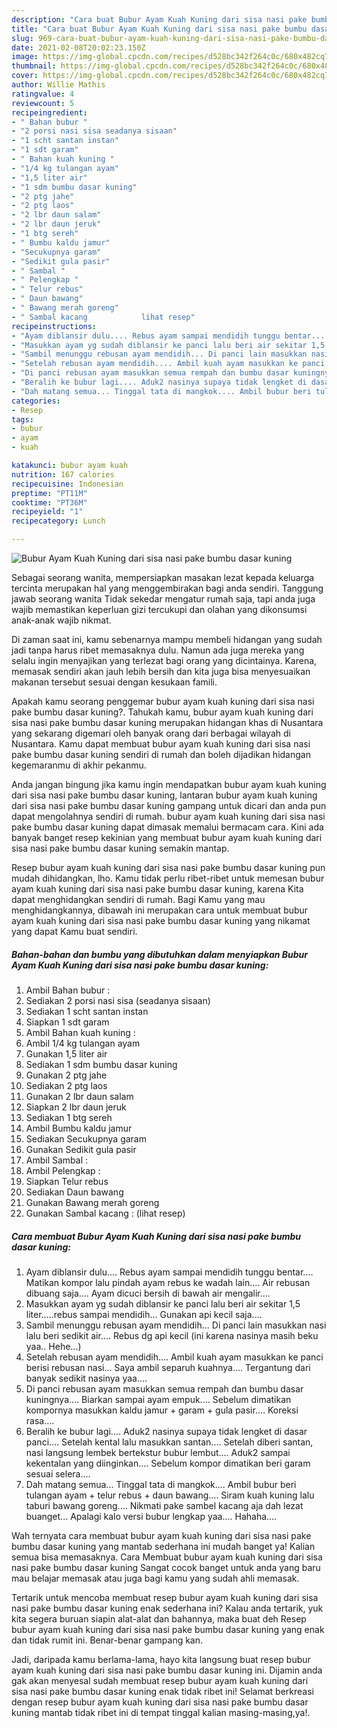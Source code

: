 ```yaml
---
description: "Cara buat Bubur Ayam Kuah Kuning dari sisa nasi pake bumbu dasar kuning yang lezat Untuk Jualan"
title: "Cara buat Bubur Ayam Kuah Kuning dari sisa nasi pake bumbu dasar kuning yang lezat Untuk Jualan"
slug: 969-cara-buat-bubur-ayam-kuah-kuning-dari-sisa-nasi-pake-bumbu-dasar-kuning-yang-lezat-untuk-jualan
date: 2021-02-08T20:02:23.150Z
image: https://img-global.cpcdn.com/recipes/d528bc342f264c0c/680x482cq70/bubur-ayam-kuah-kuning-dari-sisa-nasi-pake-bumbu-dasar-kuning-foto-resep-utama.jpg
thumbnail: https://img-global.cpcdn.com/recipes/d528bc342f264c0c/680x482cq70/bubur-ayam-kuah-kuning-dari-sisa-nasi-pake-bumbu-dasar-kuning-foto-resep-utama.jpg
cover: https://img-global.cpcdn.com/recipes/d528bc342f264c0c/680x482cq70/bubur-ayam-kuah-kuning-dari-sisa-nasi-pake-bumbu-dasar-kuning-foto-resep-utama.jpg
author: Willie Mathis
ratingvalue: 4
reviewcount: 5
recipeingredient:
- " Bahan bubur "
- "2 porsi nasi sisa seadanya sisaan"
- "1 scht santan instan"
- "1 sdt garam"
- " Bahan kuah kuning "
- "1/4 kg tulangan ayam"
- "1,5 liter air"
- "1 sdm bumbu dasar kuning"
- "2 ptg jahe"
- "2 ptg laos"
- "2 lbr daun salam"
- "2 lbr daun jeruk"
- "1 btg sereh"
- " Bumbu kaldu jamur"
- "Secukupnya garam"
- "Sedikit gula pasir"
- " Sambal "
- " Pelengkap "
- " Telur rebus"
- " Daun bawang"
- " Bawang merah goreng"
- " Sambal kacang            lihat resep"
recipeinstructions:
- "Ayam diblansir dulu.... Rebus ayam sampai mendidih tunggu bentar.... Matikan kompor lalu pindah ayam rebus ke wadah lain.... Air rebusan dibuang saja.... Ayam dicuci bersih di bawah air mengalir...."
- "Masukkan ayam yg sudah diblansir ke panci lalu beri air sekitar 1,5 liter.....rebus sampai mendidih... Gunakan api kecil saja...."
- "Sambil menunggu rebusan ayam mendidih... Di panci lain masukkan nasi lalu beri sedikit air.... Rebus dg api kecil (ini karena nasinya masih beku yaa.. Hehe...)"
- "Setelah rebusan ayam mendidih.... Ambil kuah ayam masukkan ke panci berisi rebusan nasi... Saya ambil separuh kuahnya.... Tergantung dari banyak sedikit nasinya yaa...."
- "Di panci rebusan ayam masukkan semua rempah dan bumbu dasar kuningnya.... Biarkan sampai ayam empuk.... Sebelum dimatikan kompornya masukkan kaldu jamur + garam + gula pasir.... Koreksi rasa...."
- "Beralih ke bubur lagi.... Aduk2 nasinya supaya tidak lengket di dasar panci.... Setelah kental lalu masukkan santan.... Setelah diberi santan, nasi langsung lembek bertekstur bubur lembut.... Aduk2 sampai kekentalan yang diinginkan.... Sebelum kompor dimatikan beri garam sesuai selera...."
- "Dah matang semua... Tinggal tata di mangkok.... Ambil bubur beri tulangan ayam + telur rebus + daun bawang.... Siram kuah kuning lalu taburi bawang goreng.... Nikmati pake sambel kacang aja dah lezat buanget... Apalagi kalo versi bubur lengkap yaa.... Hahaha...."
categories:
- Resep
tags:
- bubur
- ayam
- kuah

katakunci: bubur ayam kuah 
nutrition: 167 calories
recipecuisine: Indonesian
preptime: "PT11M"
cooktime: "PT36M"
recipeyield: "1"
recipecategory: Lunch

---
```



![Bubur Ayam Kuah Kuning dari sisa nasi pake bumbu dasar kuning](https://img-global.cpcdn.com/recipes/d528bc342f264c0c/680x482cq70/bubur-ayam-kuah-kuning-dari-sisa-nasi-pake-bumbu-dasar-kuning-foto-resep-utama.jpg)

Sebagai seorang wanita, mempersiapkan masakan lezat kepada keluarga tercinta merupakan hal yang menggembirakan bagi anda sendiri. Tanggung jawab seorang  wanita Tidak sekedar mengatur rumah saja, tapi anda juga wajib memastikan keperluan gizi tercukupi dan olahan yang dikonsumsi anak-anak wajib nikmat.

Di zaman  saat ini, kamu sebenarnya mampu membeli hidangan yang sudah jadi tanpa harus ribet memasaknya dulu. Namun ada juga mereka yang selalu ingin menyajikan yang terlezat bagi orang yang dicintainya. Karena, memasak sendiri akan jauh lebih bersih dan kita juga bisa menyesuaikan makanan tersebut sesuai dengan kesukaan famili. 



Apakah kamu seorang penggemar bubur ayam kuah kuning dari sisa nasi pake bumbu dasar kuning?. Tahukah kamu, bubur ayam kuah kuning dari sisa nasi pake bumbu dasar kuning merupakan hidangan khas di Nusantara yang sekarang digemari oleh banyak orang dari berbagai wilayah di Nusantara. Kamu dapat membuat bubur ayam kuah kuning dari sisa nasi pake bumbu dasar kuning sendiri di rumah dan boleh dijadikan hidangan kegemaranmu di akhir pekanmu.

Anda jangan bingung jika kamu ingin mendapatkan bubur ayam kuah kuning dari sisa nasi pake bumbu dasar kuning, lantaran bubur ayam kuah kuning dari sisa nasi pake bumbu dasar kuning gampang untuk dicari dan anda pun dapat mengolahnya sendiri di rumah. bubur ayam kuah kuning dari sisa nasi pake bumbu dasar kuning dapat dimasak memalui bermacam cara. Kini ada banyak banget resep kekinian yang membuat bubur ayam kuah kuning dari sisa nasi pake bumbu dasar kuning semakin mantap.

Resep bubur ayam kuah kuning dari sisa nasi pake bumbu dasar kuning pun mudah dihidangkan, lho. Kamu tidak perlu ribet-ribet untuk memesan bubur ayam kuah kuning dari sisa nasi pake bumbu dasar kuning, karena Kita dapat menghidangkan sendiri di rumah. Bagi Kamu yang mau menghidangkannya, dibawah ini merupakan cara untuk membuat bubur ayam kuah kuning dari sisa nasi pake bumbu dasar kuning yang nikamat yang dapat Kamu buat sendiri.

<!--inarticleads1-->

##### Bahan-bahan dan bumbu yang dibutuhkan dalam menyiapkan Bubur Ayam Kuah Kuning dari sisa nasi pake bumbu dasar kuning:

1. Ambil  Bahan bubur :
1. Sediakan 2 porsi nasi sisa (seadanya sisaan)
1. Sediakan 1 scht santan instan
1. Siapkan 1 sdt garam
1. Ambil  Bahan kuah kuning :
1. Ambil 1/4 kg tulangan ayam
1. Gunakan 1,5 liter air
1. Sediakan 1 sdm bumbu dasar kuning
1. Gunakan 2 ptg jahe
1. Sediakan 2 ptg laos
1. Gunakan 2 lbr daun salam
1. Siapkan 2 lbr daun jeruk
1. Sediakan 1 btg sereh
1. Ambil  Bumbu kaldu jamur
1. Sediakan Secukupnya garam
1. Gunakan Sedikit gula pasir
1. Ambil  Sambal :
1. Ambil  Pelengkap :
1. Siapkan  Telur rebus
1. Sediakan  Daun bawang
1. Gunakan  Bawang merah goreng
1. Gunakan  Sambal kacang :           (lihat resep)




<!--inarticleads2-->

##### Cara membuat Bubur Ayam Kuah Kuning dari sisa nasi pake bumbu dasar kuning:

1. Ayam diblansir dulu.... Rebus ayam sampai mendidih tunggu bentar.... Matikan kompor lalu pindah ayam rebus ke wadah lain.... Air rebusan dibuang saja.... Ayam dicuci bersih di bawah air mengalir....
1. Masukkan ayam yg sudah diblansir ke panci lalu beri air sekitar 1,5 liter.....rebus sampai mendidih... Gunakan api kecil saja....
1. Sambil menunggu rebusan ayam mendidih... Di panci lain masukkan nasi lalu beri sedikit air.... Rebus dg api kecil (ini karena nasinya masih beku yaa.. Hehe...)
1. Setelah rebusan ayam mendidih.... Ambil kuah ayam masukkan ke panci berisi rebusan nasi... Saya ambil separuh kuahnya.... Tergantung dari banyak sedikit nasinya yaa....
1. Di panci rebusan ayam masukkan semua rempah dan bumbu dasar kuningnya.... Biarkan sampai ayam empuk.... Sebelum dimatikan kompornya masukkan kaldu jamur + garam + gula pasir.... Koreksi rasa....
1. Beralih ke bubur lagi.... Aduk2 nasinya supaya tidak lengket di dasar panci.... Setelah kental lalu masukkan santan.... Setelah diberi santan, nasi langsung lembek bertekstur bubur lembut.... Aduk2 sampai kekentalan yang diinginkan.... Sebelum kompor dimatikan beri garam sesuai selera....
1. Dah matang semua... Tinggal tata di mangkok.... Ambil bubur beri tulangan ayam + telur rebus + daun bawang.... Siram kuah kuning lalu taburi bawang goreng.... Nikmati pake sambel kacang aja dah lezat buanget... Apalagi kalo versi bubur lengkap yaa.... Hahaha....




Wah ternyata cara membuat bubur ayam kuah kuning dari sisa nasi pake bumbu dasar kuning yang mantab sederhana ini mudah banget ya! Kalian semua bisa memasaknya. Cara Membuat bubur ayam kuah kuning dari sisa nasi pake bumbu dasar kuning Sangat cocok banget untuk anda yang baru mau belajar memasak atau juga bagi kamu yang sudah ahli memasak.

Tertarik untuk mencoba membuat resep bubur ayam kuah kuning dari sisa nasi pake bumbu dasar kuning enak sederhana ini? Kalau anda tertarik, yuk kita segera buruan siapin alat-alat dan bahannya, maka buat deh Resep bubur ayam kuah kuning dari sisa nasi pake bumbu dasar kuning yang enak dan tidak rumit ini. Benar-benar gampang kan. 

Jadi, daripada kamu berlama-lama, hayo kita langsung buat resep bubur ayam kuah kuning dari sisa nasi pake bumbu dasar kuning ini. Dijamin anda gak akan menyesal sudah membuat resep bubur ayam kuah kuning dari sisa nasi pake bumbu dasar kuning enak tidak ribet ini! Selamat berkreasi dengan resep bubur ayam kuah kuning dari sisa nasi pake bumbu dasar kuning mantab tidak ribet ini di tempat tinggal kalian masing-masing,ya!.

